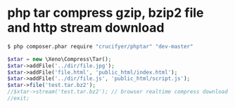 # php tar compress gzip, bzip2 file and http stream download

```bash
$ php composer.phar require "crucifyer/phptar" "dev-master"
```

```php
$xtar = new \Xeno\Compress\Tar();
$xtar->addFile('../dir/file.jpg');
$xtar->addFile('file.html', 'public_html/index.html');
$xtar->addFile('../dir/file.js', 'public_html/script.js');
$xtar->file('test.tar.bz2');
//$xtar->stream('test.tar.bz2'); // browser realtime compress download
//exit;
```